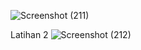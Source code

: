 ![Screenshot (211)](https://user-images.githubusercontent.com/100953845/163423497-71369e93-f303-4ddf-a93d-7182e18dff12.png)

Latihan 2
![Screenshot (212)](https://user-images.githubusercontent.com/100953845/163423535-5d332198-1e48-4b43-a003-0cd44e0a1f69.png)
